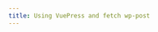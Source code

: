 ```yaml
---
title: Using VuePress and fetch wp-post
---
```


<template>
  <div>
    <h1>{{ title }}</h1>
    <div v-html="content"></div>
  </div>
</template>

<script>
export default {
  data() {
    return {
      title: '',
      content: ''
    };
  },
  async created() {
    const response = await this.$axios.get('posts?slug=kono-subarashii-sekai-ni-shukufuku-wo-season-3-episode-6-sub-indo');
    const post = response.data[0];
    this.title = post.title.rendered;
    this.content = post.content.rendered;
  }
}
</script>
